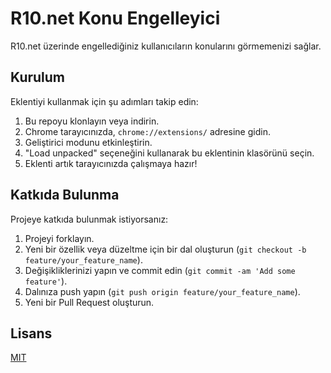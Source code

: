 # R10.net Konu Engelleyici

R10.net üzerinde engellediğiniz kullanıcıların konularını görmemenizi sağlar.

## Kurulum

Eklentiyi kullanmak için şu adımları takip edin:

1. Bu repoyu klonlayın veya indirin.
2. Chrome tarayıcınızda, `chrome://extensions/` adresine gidin.
3. Geliştirici modunu etkinleştirin.
4. "Load unpacked" seçeneğini kullanarak bu eklentinin klasörünü seçin.
5. Eklenti artık tarayıcınızda çalışmaya hazır!

## Katkıda Bulunma

Projeye katkıda bulunmak istiyorsanız:

1. Projeyi forklayın.
2. Yeni bir özellik veya düzeltme için bir dal oluşturun (`git checkout -b feature/your_feature_name`).
3. Değişikliklerinizi yapın ve commit edin (`git commit -am 'Add some feature'`).
4. Dalınıza push yapın (`git push origin feature/your_feature_name`).
5. Yeni bir Pull Request oluşturun.

## Lisans

[MIT](LICENSE)